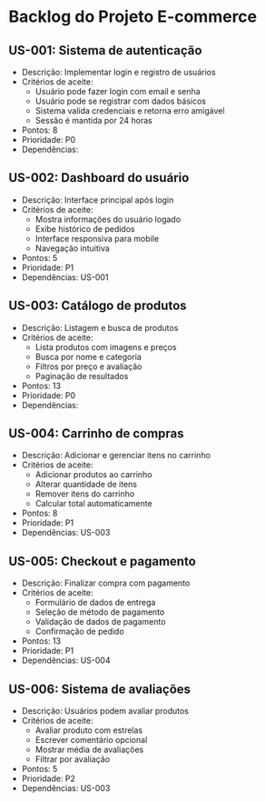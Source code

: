# Backlog do Projeto E-commerce

## US-001: Sistema de autenticação
- Descrição: Implementar login e registro de usuários
- Critérios de aceite:
  - Usuário pode fazer login com email e senha
  - Usuário pode se registrar com dados básicos
  - Sistema valida credenciais e retorna erro amigável
  - Sessão é mantida por 24 horas
- Pontos: 8
- Prioridade: P0
- Dependências: 

## US-002: Dashboard do usuário
- Descrição: Interface principal após login
- Critérios de aceite:
  - Mostra informações do usuário logado
  - Exibe histórico de pedidos
  - Interface responsiva para mobile
  - Navegação intuitiva
- Pontos: 5
- Prioridade: P1
- Dependências: US-001

## US-003: Catálogo de produtos
- Descrição: Listagem e busca de produtos
- Critérios de aceite:
  - Lista produtos com imagens e preços
  - Busca por nome e categoria
  - Filtros por preço e avaliação
  - Paginação de resultados
- Pontos: 13
- Prioridade: P0
- Dependências: 

## US-004: Carrinho de compras
- Descrição: Adicionar e gerenciar itens no carrinho
- Critérios de aceite:
  - Adicionar produtos ao carrinho
  - Alterar quantidade de itens
  - Remover itens do carrinho
  - Calcular total automaticamente
- Pontos: 8
- Prioridade: P1
- Dependências: US-003

## US-005: Checkout e pagamento
- Descrição: Finalizar compra com pagamento
- Critérios de aceite:
  - Formulário de dados de entrega
  - Seleção de método de pagamento
  - Validação de dados de pagamento
  - Confirmação de pedido
- Pontos: 13
- Prioridade: P1
- Dependências: US-004

## US-006: Sistema de avaliações
- Descrição: Usuários podem avaliar produtos
- Critérios de aceite:
  - Avaliar produto com estrelas
  - Escrever comentário opcional
  - Mostrar média de avaliações
  - Filtrar por avaliação
- Pontos: 5
- Prioridade: P2
- Dependências: US-003 